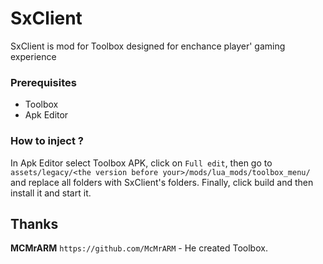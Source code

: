 # SxClient

SxClient is mod for Toolbox designed for enchance player' gaming experience

### Prerequisites

- Toolbox
- Apk Editor

### How to inject ?

In Apk Editor select Toolbox APK, click on `Full edit`, then go to `assets/legacy/<the version before your>/mods/lua_mods/toolbox_menu/` and replace all folders with SxClient's folders.
Finally, click build and then install it and start it.

## Thanks

**MCMrARM** `https://github.com/McMrARM` - He created Toolbox.
